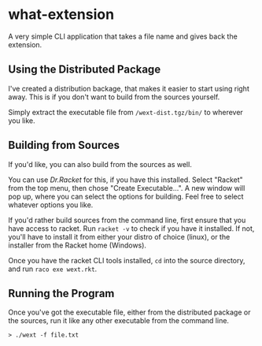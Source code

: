 # what-extension
A very simple CLI application that takes a file name and gives back the extension.

## Using the Distributed Package
I've created a distribution backage, that makes it easier to start using right away. This is if you don't want to build from the sources yourself. 

Simply extract the executable file from `/wext-dist.tgz/bin/` to wherever you like. 

## Building from Sources
If you'd like, you can also build from the sources as well. 

You can use _Dr.Racket_ for this, if you have this installed. Select "Racket" from the top menu, then chose "Create Executable...". A new window will pop up, where you can select the options for building. Feel free to select whatever options you like.

If you'd rather build sources from the command line, first ensure that you have access to racket. Run `racket -v` to check if you have it installed. If not, you'll have to install it from either your distro of choice (linux), or the installer from the Racket home (Windows).

Once you have the racket CLI tools installed, `cd` into the source directory, and run `raco exe wext.rkt`.

## Running the Program
Once you've got the executable file, either from the distributed package or the sources, run it like any other executable from the command line.

```
> ./wext -f file.txt
```